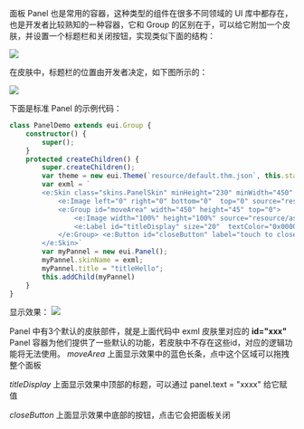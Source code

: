 面板 Panel 也是常用的容器，这种类型的组件在很多不同领域的 UI 库中都存在，也是开发者比较熟知的一种容器，它和 Group 的区别在于，可以给它附加一个皮肤，并设置一个标题栏和关闭按钮，实现类似下面的结构：

![](8-3-panel-A.png)

在皮肤中，标题栏的位置由开发者决定，如下图所示的：

![](8-3-panel-B.png)

下面是标准 Panel 的示例代码：

~~~ typescript 
class PanelDemo extends eui.Group {
    constructor() {
        super();
    }
    protected createChildren() {
        super.createChildren();
        var theme = new eui.Theme(`resource/default.thm.json`, this.stage);
        var exml = `
        <e:Skin class="skins.PanelSkin" minHeight="230" minWidth="450" xmlns:e="http://ns.egret.com/eui"> 
            <e:Image left="0" right="0" bottom="0"  top="0" source="resource/assets/Panel/border.png" scale9Grid="2,2,12,12" /> 
            <e:Group id="moveArea" width="450" height="45" top="0"> 
                <e:Image width="100%" height="100%" source="resource/assets/Panel/header.png"/> 
                <e:Label id="titleDisplay" size="20"  textColor="0x000000" horizontalCenter="0" verticalCenter = "0"/> 
            </e:Group> <e:Button id="closeButton" label="touch to close" bottom="5" horizontalCenter="0"/> 
        </e:Skin>`
        var myPannel = new eui.Panel();
        myPannel.skinName = exml;
        myPannel.title = "titleHello";
        this.addChild(myPannel)
    }
}
~~~ 

显示效果：
![](8-3-panel-C.png)

Panel 中有3个默认的皮肤部件，就是上面代码中 exml 皮肤里对应的 **id="xxx"**
Panel 容器为他们提供了一些默认的功能，若皮肤中不存在这些id，对应的逻辑功能将无法使用。
*moveArea*
上面显示效果中的蓝色长条，点中这个区域可以拖拽整个面板

*titleDisplay*
上面显示效果中顶部的标题，可以通过 panel.text = "xxxx" 给它赋值

*closeButton*
上面显示效果中底部的按钮，点击它会把面板关闭

